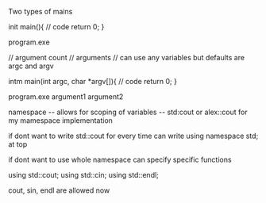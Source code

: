 Two types of mains 

init main(){
    // code 
    return 0;
}

program.exe

// argument count 
// arguments 
// can use any variables but defaults are argc and argv 

intm main(int argc, char *argv[]){
    // code 
    return 0;
}

program.exe argument1 argument2

namespace
-- allows for scoping of variables 
-- std:cout or alex::cout for my mamespace implementation 

if dont want to write std::cout for every time can write 
using namespace std; at top

if dont want to use whole namespace can specify specific functions

using std::cout;
using std::cin;
using std::endl;

cout, sin, endl are allowed now 




